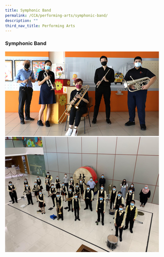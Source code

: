 ```yaml
---
title: Symphonic Band
permalink: /CCA/performing-arts/symphonic-band/
description: ""
third_nav_title: Performing Arts
---
```

### **Symphonic Band**

![](/images/band%201.jpg)
![](/images/band%2011.jpeg)
